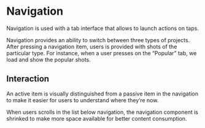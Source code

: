 
# Navigation

Navigation is used with a tab interface that allows to launch actions on taps.

Navigation provides an ability to switch between three types of projects. After pressing a navigation item, users is provided with shots of the particular type. For instance, when a user presses on the “Popular” tab, we load and show the popular shots.

## Interaction

An active item is visually distinguished from a passive item in the navigation to make it easier for users to understand where they’re now.

When users scrolls in the list below navigation, the navigation component is shrinked to make more space available for better content consumption.